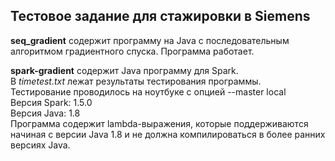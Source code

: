## Тестовое задание для стажировки в Siemens

**seq_gradient** содержит программу на Java с последовательным алгоритмом градиентного спуска. Программа работает.  


**spark-gradient** содержит Java программу для Spark.  
В *timetest.txt* лежат результаты тестирования программы.  
Тестирование проводилось на ноутбуке с опцией --master local  
Версия Spark: 1.5.0  
Версия Java: 1.8  
Программа содержит lambda-выражения, которые поддерживаются начиная с версии Java 1.8 и не должна компилироваться в более ранних версиях Java.
